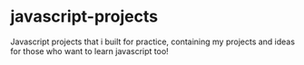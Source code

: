 # javascript-projects
Javascript projects that i built for practice, containing my projects and ideas for those who want to learn javascript too!
